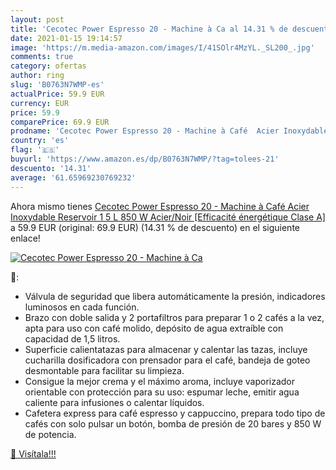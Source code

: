 ```yaml
---
layout: post
title: 'Cecotec Power Espresso 20 - Machine à Ca al 14.31 % de descuento'
date: 2021-01-15 19:14:57
image: 'https://m.media-amazon.com/images/I/41SOlr4MzYL._SL200_.jpg'
comments: true
category: ofertas
author: ring
slug: 'B0763N7WMP-es'
actualPrice: 59.9 EUR
currency: EUR
price: 59.9
comparePrice: 69.9 EUR
prodname: 'Cecotec Power Espresso 20 - Machine à Café  Acier Inoxydable  Reservoir 1 5 L  850 W  Acier/Noir [Efficacité énergétique Clase A]'
country: 'es'
flag: '🇪🇸'
buyurl: 'https://www.amazon.es/dp/B0763N7WMP/?tag=tolees-21'
descuento: '14.31'
average: '61.65969230769232'
---
```


Ahora mismo tienes [Cecotec Power Espresso 20 - Machine à Café  Acier Inoxydable  Reservoir 1 5 L  850 W  Acier/Noir [Efficacité énergétique Clase A]](https://www.amazon.es/dp/B0763N7WMP/?tag=tolees-21) a 59.9 EUR (original: 69.9 EUR) (14.31 %  de descuento) en el siguiente enlace!

[![Cecotec Power Espresso 20 - Machine à Ca](https://m.media-amazon.com/images/I/41SOlr4MzYL._SL200_.jpg)](https://www.amazon.es/dp/B0763N7WMP/?tag=tolees-21)

🔎:

- Válvula de seguridad que libera automáticamente la presión, indicadores luminosos en cada función.
- Brazo con doble salida y 2 portafiltros para preparar 1 o 2 cafés a la vez, apta para uso con café molido, depósito de agua extraíble con capacidad de 1,5 litros.
- Superficie calientatazas para almacenar y calentar las tazas, incluye cucharilla dosificadora con prensador para el café, bandeja de goteo desmontable para facilitar su limpieza.
- Consigue la mejor crema y el máximo aroma, incluye vaporizador orientable con protección para su uso: espumar leche, emitir agua caliente para infusiones o calentar líquidos.
- Cafetera express para café espresso y cappuccino, prepara todo tipo de cafés con solo pulsar un botón, bomba de presión de 20 bares y 850 W de potencia.

[🛒 Visítala!!!](https://www.amazon.es/dp/B0763N7WMP/?tag=tolees-21)
